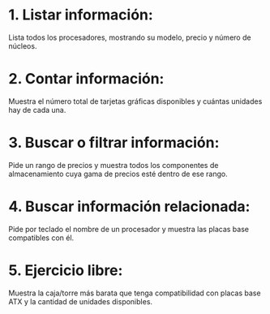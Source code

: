 # 1. Listar información:

Lista todos los procesadores, mostrando su modelo, precio y número de núcleos.

# 2. Contar información:

Muestra el número total de tarjetas gráficas disponibles y cuántas unidades hay de cada una.

# 3. Buscar o filtrar información:

Pide un rango de precios y muestra todos los componentes de almacenamiento cuya gama de precios esté dentro de ese rango.

# 4. Buscar información relacionada:

Pide por teclado el nombre de un procesador y muestra las placas base compatibles con él.

# 5. Ejercicio libre:

Muestra la caja/torre más barata que tenga compatibilidad con placas base ATX y la cantidad de unidades disponibles.
